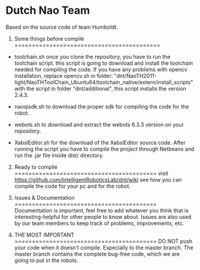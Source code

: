 Dutch Nao Team
==========================================
Based on the source code of team Humboldt.


1. Some things before compile
==========================================

* toolchain.sh once you clone the repository, you have to run the toolchain script.
this script is going to download and install the toolchain needed for 
compiling the code. 
If you have any problems with opencv installation, replace opencv.sh in folder:
"dnt/NaoTH2011-light/NaoTHToolChain_Ubuntu64/toolchain_native/extern/install_scripts"
with the script in folder "dnt/additional", this script installs the version 2.4.3.


* naoqisdk.sh to download the proper sdk for 
compiling the code for the robot.

* webots.sh to download and extract the webots 6.3.3 version
on your repository. 


* XabslEditor.sh for the download of the XabslEditor source code.
After running the script you have to compile the project through 
Netbeans and run the .jar file inside dist/ directory.


2. Ready to compile
=========================================
visit https://github.com/IntelligentRoboticsLab/dnt/wiki
see how you can compile the code for your pc and for the
robot. 

3. Issues & Documentation
=========================================
Documentation is important, feel free to add whatever you think that is
interesting-helpful for other people to know about.
Issues are also used by our team members to keep track of problems, improvements, etc.

4. THE MOST IMPORTANT
=========================================
DO NOT push your code when it doesn't compile.
Especially to the master branch. The master branch contains the
complete bug-free code, which we are going to put in the robots.
